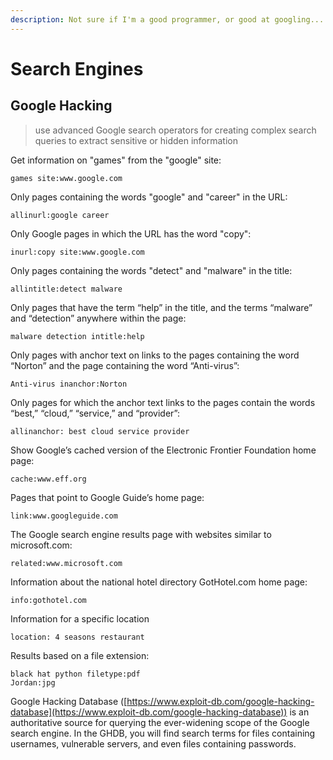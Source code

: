 ```yaml
---
description: Not sure if I'm a good programmer, or good at googling...
---
```


# Search Engines

## Google Hacking

> use advanced Google search operators for creating complex search queries to extract sensitive or hidden information

Get information on "games" from the "google" site:

```
games site:www.google.com
```

Only pages containing the words "google" and "career" in the URL:

```
allinurl:google career
```

Only Google pages in which the URL has the word "copy":

```
inurl:copy site:www.google.com
```

Only pages containing the words "detect" and "malware" in the title:

```
allintitle:detect malware
```

Only pages that have the term “help” in the title, and the terms “malware” and “detection” anywhere within the page:

```
malware detection intitle:help
```

Only pages with anchor text on links to the pages containing the word “Norton” and the page containing the word “Anti-virus”:

```
Anti-virus inanchor:Norton
```

Only pages for which the anchor text links to the pages contain the words “best,” “cloud,” “service,” and “provider”:

```
allinanchor: best cloud service provider
```

Show Google’s cached version of the Electronic Frontier Foundation home page:

```
cache:www.eff.org
```

Pages that point to Google Guide’s home page:

```
link:www.googleguide.com
```

The Google search engine results page with websites similar to microsoft.com:

```
related:www.microsoft.com
```

Information about the national hotel directory GotHotel.com home page:

```
info:gothotel.com
```

Information for a specific location

```
location: 4 seasons restaurant
```

Results based on a file extension:

```
black hat python filetype:pdf
Jordan:jpg
```



Google Hacking Database ([https://www.exploit-db.com/google-hacking-database](https://www.exploit-db.com/google-hacking-database)) is an authoritative source for querying the ever-widening scope of the Google search engine. In the GHDB, you will find search terms for files containing usernames, vulnerable servers, and even files containing passwords.
